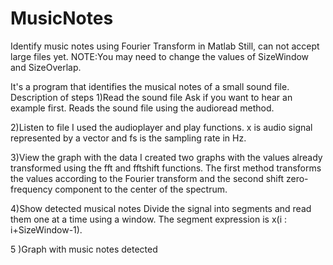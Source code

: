 # MusicNotes
Identify music notes using Fourier Transform in Matlab
Still, can not accept large files yet.
NOTE:You may need to change the values of SizeWindow and SizeOverlap.

It's a program that identifies the musical notes of a small sound file.
Description of steps
1)Read the sound file
Ask if you want to hear an example first.
Reads the sound file using the audioread method.

2)Listen to file
I used the audioplayer and play functions.
x is audio signal represented by a vector and fs is the sampling rate in Hz.

3)View the graph with the data
I created two graphs with the values already transformed using the fft and fftshift functions.
The first method transforms the values according to the Fourier transform and the second shift zero-frequency component to the center of the spectrum.

4)Show detected musical notes
Divide the signal into segments and read them one at a time using a window. The segment expression is x(i : i+SizeWindow-1).


5
)Graph with music notes detected
